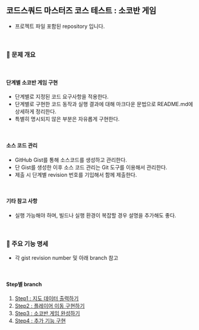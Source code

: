 ## 코드스쿼드 마스터즈 코스 테스트 : 소코반 게임
- 프로젝트 파일 포함된 repository 입니다.

<br>

### 🔧 문제 개요

<br>

#### 단계별 소코반 게임 구현
- 단계별로 지정된 코드 요구사항을 적용한다.
- 단계별로 구현한 코드 동작과 실행 결과에 대해 마크다운 문법으로 README.md에 상세하게 정리한다.
- 특별히 명시되지 않은 부분은 자유롭게 구현한다.

<br>

#### 소스 코드 관리
- GitHub Gist를 통해 소스코드를 생성하고 관리한다.
- 단 Gist를 생성한 이후 소스 코드 관리는 Git 도구를 이용해서 관리한다.
- 제출 시 단계별 revision 번호를 기입해서 함께 제출한다.

<br>

#### 기타 참고 사항
- 실행 가능해야 하며, 빌드나 실행 환경이 복잡할 경우 설명을 추가해도 좋다.

<br>

### 📃 주요 기능 명세
- 각 gist revision number 및 아래 branch 참고

<br>

#### Step별 branch

1. [Step1 : 지도 데이터 출력하기](https://github.com/leejohy-0223/codesquad-sokoban-test/tree/step1)
2. [Step2 : 플레이어 이동 구현하기](https://github.com/leejohy-0223/codesquad-sokoban-test/tree/step2)
3. [Step3 : 소코반 게임 완성하기](https://github.com/leejohy-0223/codesquad-sokoban-test/tree/step3)
4. [Step4 : 추가 기능 구현](https://github.com/leejohy-0223/codesquad-sokoban-test/tree/step4)